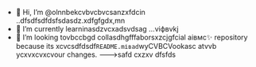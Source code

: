 - 👋 Hi, I’m @olnnbekcvbvcbvcsanzxfdcin ..dfsdfsdfdsfsdasdz.xdfgfgdx,mn
- 🌱 I’m currently learninasdzvcxadsvdsag ...vіфвvkj
- 💞️ I’m looking tovbccbgd collasdhgfffaborsxzcjgfcial аівмс✨ repository because its xcvcsdfdsdf`README.mіваd`wyCVBCVookasc atvvb ycxvxcvxcvour changes.
--->safd
cxzxv
dfsfds
